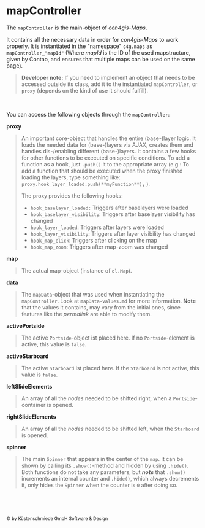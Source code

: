 mapController
=============

The `mapController` is the main-object of *con4gis-Maps*.

It contains all the necessary data in order for *con4gis-Maps* to work properly.
It is instantiated in the "namespace" `c4g.maps` as `mapController_"mapId"`
(Where *mapId* is the ID of the used mapstructure, given by Contao, and ensures that multiple maps can be used on the same page).

>**Developer note:**
>If you need to implement an object that needs to be accessed outside its class, add it to the instantiated `mapController`, or `proxy` (depends on the kind of use it should fulfill).

&nbsp;

You can access the following objects through the `mapController`:

**proxy**
>An important core-object that handles the entire (base-)layer logic. It loads the needed data for (base-)layers via AJAX, creates them and handles dis-/enabling different (base-)layers.
>It contains a few hooks for other functions to be executed on specific conditions. To add a function as a hook, just `.push()` it to the appropriate array (e.g.: To add a function that should be executed when the proxy finished loading the layers, type something like: 
>`proxy.hook_layer_loaded.push(**myFunction**);` ).
>
>The proxy provides the following hooks:
>- `hook_baselayer_loaded:` Triggers after baselayers were loaded
>- `hook_baselayer_visibility`: Triggers after baselayer visibility has changed
>- `hook_layer_loaded`: Triggers after layers were loaded
>- `hook_layer_visibility`: Triggers after layer visibility has changed
>- `hook_map_click`: Triggers after clicking on the map
>- `hook_map_zoom`: Triggers after map-zoom was changed

**map** 
>The actual map-object (instance of `ol.Map`).

**data**
>The `mapData`-object that was used when instantiating the `mapController`.
>Look at `mapData-values.md` for more information.
>**Note** that the values it contains, may vary from the initial ones, since features like the *permalink* are able to modify them.

**activePortside**
>The active `Portside`-object ist placed here. If no `Portside`-element is active, this value is `false`.

**activeStarboard**
>The active `Starboard` ist placed here. If the `Starboard` is not active, this value is `false`.

**leftSlideElements**
>An array of all the *nodes* needed to be shifted right, when a `Portside`-container is opened. 

**rightSlideElements**
>An array of all the *nodes* needed to be shifted left, when the `Starboard` is opened. 

**spinner**
>The main `Spinner` that appears in the center of the `map`.
>It can be shown by calling its `.show()`-method and hidden by using `.hide()`.
>Both functions do not take any parameters, but ***note*** that `.show()` increments an internal counter and `.hide()`, which always decrements it, only hides the `Spinner` when the counter is `0` after doing so.


&nbsp;
---
<sub>&copy; by Küstenschmiede GmbH Software & Design</sub>